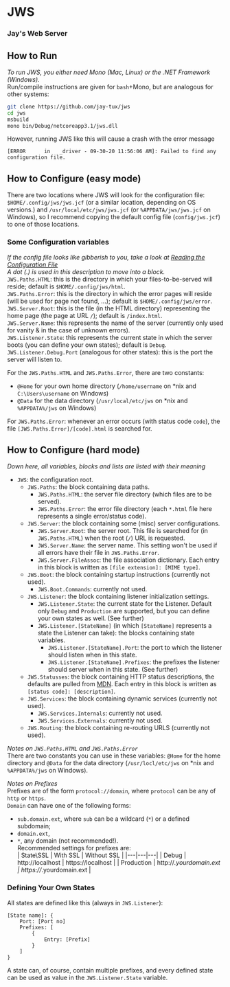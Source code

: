 # JWS
### Jay's Web Server

## How to Run
*To run JWS, you either need Mono (Mac, Linux) or the .NET Framework (Windows).*  
Run/compile instructions are given for `bash`+Mono, but are analogous for other systems:
```sh
git clone https://github.com/jay-tux/jws
cd jws
msbuild
mono bin/Debug/netcoreapp3.1/jws.dll
```
However, running JWS like this will cause a crash with the error message
```
[ERROR      in   _driver - 09-30-20 11:56:06 AM]: Failed to find any configuration file.
```

## How to Configure (easy mode)
There are two locations where JWS will look for the configuration file: `$HOME/.config/jws/jws.jcf` (or a similar location, depending on OS versions.) and
`/usr/local/etc/jws/jws.jcf` (or `%APPDATA/jws/jws.jcf` on Windows), so I recommend copying the default config file (`config/jws.jcf`) to one of those locations.  

### Some Configuration variables
*If the config file looks like gibberish to you, take a look at [Reading the Configuration File](../../blob/master/jcf.md)*  
*A dot (.) is used in this description to move into a block.*  
`JWS.Paths.HTML`: this is the directory in which your files-to-be-served will reside; default is `$HOME/.config/jws/html`.  
`JWS.Paths.Error`: this is the directory in which the error pages will reside (will be used for page not found, ...); default is `$HOME/.config/jws/error`.  
`JWS.Server.Root`: this is the file (in the HTML directory) representing the home page (the page at URL `/`); default is `/index.html`.  
`JWS.Server.Name`: this represents the name of the server (currently only used for vanity & in the case of unknown errors).  
`JWS.Listener.State`: this represents the current state in which the server boots (you can define your own states); default is `Debug`.  
`JWS.Listener.Debug.Port` (analogous for other states): this is the port the server will listen to.  

For the `JWS.Paths.HTML` and `JWS.Paths.Error`, there are two constants:  
 - `@Home` for your own home directory (`/home/username` on *nix and `C:\Users\username` on Windows)  
 - `@Data` for the data directory (`/usr/local/etc/jws` on *nix and `%APPDATA%/jws` on Windows)  

For `JWS.Paths.Error`: whenever an error occurs (with status code `code`), the file `[JWS.Paths.Error]/[code].html` is searched for.

## How to Configure (hard mode)
*Down here, all variables, blocks and lists are listed with their meaning*
 - `JWS`: the configuration root.  
   - `JWS.Paths`: the block containing data paths.  
     - `JWS.Paths.HTML`: the server file directory (which files are to be served).  
     - `JWS.Paths.Error`: the error file directory (each `*.html` file here represents a single error/status code).  
   - `JWS.Server`: the block containing some (misc) server configurations.  
     - `JWS.Server.Root`: the server root. This file is searched for (in `JWS.Paths.HTML`) when the root (`/`) URL is requested.  
     - `JWS.Server.Name`: the server name. This setting won't be used if all errors have their file in `JWS.Paths.Error`.  
     - `JWS.Server.FileAssoc`: the file association dictionary. Each entry in this block is written as `[file extension]: [MIME type]`.  
   - `JWS.Boot`: the block containing startup instructions (currently not used).  
     - `JWS.Boot.Commands`: currently not used.  
   - `JWS.Listener`: the block containing listener initialization settings.  
     - `JWS.Listener.State`: the current state for the Listener. Default only `Debug` and `Production` are supported, but you can define your own states as well. (See further)  
     - `JWS.Listener.[StateName]` (in which `[StateName]` represents a state the Listener can take): the blocks containing state variables.  
       - `JWS.Listener.[StateName].Port`: the port to which the listener should listen when in this state.  
       - `JWS.Listener.[StateName].Prefixes`: the prefixes the listener should server when in this state. (See further)  
   - `JWS.Statusses`: the block containing HTTP status descriptions, the defaults are pulled from [MDN](https://developer.mozilla.org/en-US/docs/Web/HTTP/Status). Each entry in this block is written as `[status code]: [description]`.  
   - `JWS.Services`: the block containing dynamic services (currently not used).  
     - `JWS.Services.Internals`: currently not used.  
     - `JWS.Services.Externals`: currently not used.  
   - `JWS.Routing`: the block containing re-routing URLS (currently not used).

*Notes on `JWS.Paths.HTML` and `JWS.Paths.Error`*  
There are two constants you can use in these variables: `@Home` for the home directory and `@Data` for the data directory (`/usr/locl/etc/jws` on *nix and `%APPDATA%/jws` on Windows).  

*Notes on Prefixes*  
Prefixes are of the form `protocol://domain`, where `protocol` can be any of `http` or `https`.  
`Domain` can have one of the following forms:  
 - `sub.domain.ext`, where `sub` can be a wildcard (`*`) or a defined subdomain;  
 - `domain.ext`,  
 - `*`, any domain (not recommended!).  
Recommended settings for prefixes are:  
| State\SSL | With SSL | Without SSL |
|---|---|---|
| Debug | http://localhost | https://localhost |
| Production | http://*.yourdomain.ext | https://*.yourdomain.ext |

### Defining Your Own States
All states are defined like this (always in `JWS.Listener`):
```
[State name]: {
    Port: [Port no]
    Prefixes: [
        {
            Entry: [Prefix]
        }
    ]
}
```  
A state can, of course, contain multiple prefixes, and every defined state can be used as value in the `JWS.Listener.State` variable.
